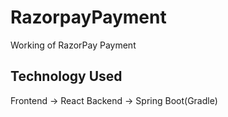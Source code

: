 # RazorpayPayment
Working of RazorPay Payment

## Technology Used
Frontend -> React
Backend -> Spring Boot(Gradle)

